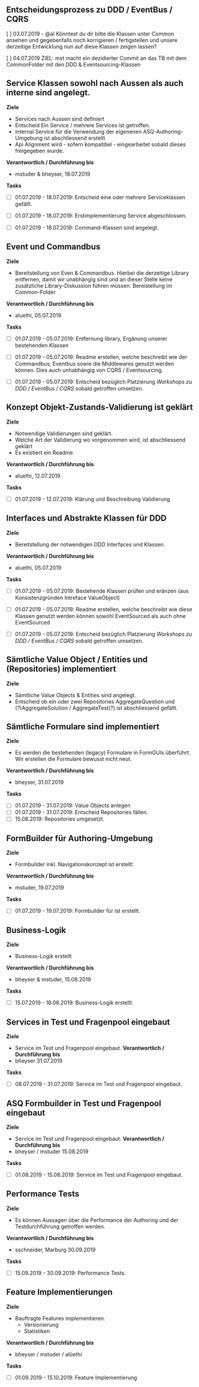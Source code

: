 ## Entscheidungsprozess zu DDD / EventBus / CQRS

[ ] 03.07.2019 - @al Könntest du dir bitte die Klassen unter Common ansehen und gegebenfalls noch korrigieren / fertigstellen und unsere derzeitige Entwicklung nun auf diese Klassen zeigen lassen?

[ ] 04.07.2019 ZIEL: mst macht ein dezidierter Commit an das TB mit dem CommonFolder mit den DDD & Eventsourcing-Klassen


## Service Klassen sowohl nach Aussen als auch interne sind angelegt.
**Ziele**
* Services nach Aussen sind definiert
* Entscheid Ein Service / mehrere Services ist getroffen.
* Internal Service für die Verwendung der eigenenen ASQ-Authoring-Umgebung ist abschliessend erstellt
* Api Alignment wird - sofern kompatibel - eingearbeitet sobald dieses freigegeben wurde.

**Verantwortlich / Durchführung bis**
* mstuder & bheyser, 18.07.2019

**Tasks**
* [ ] 01.07.2019 - 18.07.2019: Entscheid eine oder mehrere Serviceklassen gefällt.
* [ ] 01.07.2019 - 18.07.2019: Erstimplementierung Service abgeschlossen.
* [ ] 01.07.2019 - 18.07.2019: Command-Klassen sind angelegt.


## Event und Commandbus
**Ziele**
* Bereitstellung von Even & Commandbus. Hierbei die derzeitige Library entfernen, damit wir unabhängig sind und an dieser Stelle keine zusätzliche Library-Diskussion führen müssen. Bereistellung im Common-Folder

**Verantwortlich / Durchführung bis**
* aluethi, 05.07.2019

**Tasks**
* [ ] 01.07.2019 - 05.07.2019: Entfernung library, Ergänung unserer bestehenden Klassen
* [ ] 01.07.2019 - 05.07.2019: Readme erstellen, welche beschreibt wie der Commandbus, Eventbus sowie die Middlewares genutzt werden können. Dies auch unhabhängig von CQRS / Eventsourcing.
* [ ] 01.07.2019 - 05.07.2019: Entscheid bezüglich Platzierung _Workshops zu DDD / EventBus / CQRS_ sobald getroffen umsetzen.


## Konzept Objekt-Zustands-Validierung ist geklärt
**Ziele**
* Notwendige Validierungen sind geklärt.
* Welche Art der Validierung wo vorgenommen wird, ist abschliessend geklärt
* Es existiert ein Readme


**Verantwortlich / Durchführung bis**
* aluethi, 12.07.2019

**Tasks**
* [ ] 01.07.2019 - 12.07.2019: Klärung und Beschreibung Validierung

## Interfaces und Abstrakte Klassen für DDD
**Ziele**
* Bereitstellung der notwendigen DDD Interfaces und Klassen.

**Verantwortlich / Durchführung bis**
* aluethi, 05.07.2019

**Tasks**
* [ ] 01.07.2019 - 05.07.2019: Bestehende Klassen prüfen und eränzen (aus Konsistenzgründen Intreface ValueObject)
* [ ] 01.07.2019 - 05.07.2019: Readme erstellen, welche beschreibt wie diese Klassen genutzt werden können sowohl EventSourced als auch ohne EventSourced
* [ ] 01.07.2019 - 05.07.2019: Entscheid bezüglich Platzierung _Workshops zu DDD / EventBus / CQRS_ sobald getroffen umsetzen.


## Sämtliche Value Object / Entities und (Repositories) implementiert
**Ziele**
* Sämtliche Value Objects & Entities sind angelegt.
* Entscheid ob ein oder zwei Repositories AggregateQuestion und (?)AggregateSolution / AggregateTest(?) ist abschliessend gefällt.

## Sämtliche Formulare sind implementiert
**Ziele**
* Es werden die bestehenden (legacy) Formulare in FormGUIs überführt. Wir erstellen die Formulare bewusst nicht neut.

**Verantwortlich / Durchführung bis**
* bheyser, 31.07.2019

**Tasks**
* [ ] 01.07.2019 - 31.07.2019: Value Objects anlegen
* [ ] 01.07.2019 - 31.07.2019: Entscheid Repositories fällen.
* [ ] 15.08.2019: Repositories umgesetzt.

## FormBuilder für Authoring-Umgebung
**Ziele**
* Formbuilder inkl. Navigationskonzept ist erstellt.

**Verantwortlich / Durchführung bis**
* mstuder, 19.07.2019

**Tasks**
* [ ] 01.07.2019 - 19.07.2019: Formbuilder für ist erstellt.

## Business-Logik
**Ziele**
* Business-Logik erstellt

**Verantwortlich / Durchführung bis**
* bheyser & mstuder, 15.08.2019

**Tasks**
* [ ] 15.07.2019 - 18.08.2019: Business-Logik erstellt.

## Services in Test und Fragenpool eingebaut
**Ziele**
* Service im Test und Fragenpool eingebaut.
**Verantwortlich / Durchführung bis**
* bheyser 31.07.2019

**Tasks**
* [ ] 08.07.2019 - 31.07.2019: Service im Test und Fragenpool eingebaut.

## ASQ Formbuilder in Test und Fragenpool eingebaut
**Ziele**
* Service im Test und Fragenpool eingebaut.
**Verantwortlich / Durchführung bis**
* bheyser / mstuder 15.08.2019

**Tasks**
* [ ] 01.08.2019 - 15.08.2019: Service im Test und Fragenpool eingebaut.

## Performance Tests
**Ziele**
* Es können Aussagen über die Performance der Authoring und der Testdurchführung getroffen werden.

**Verantwortlich / Durchführung bis**
* sschneider, Marburg 30.09.2019

**Tasks**
* [ ] 15.09.2019 - 30.09.2019: Performance Tests.

## Feature Implementierungen
**Ziele**
* Bauftragte Features implementieren.
	* Versionierung
	* Statistiken

**Verantwortlich / Durchführung bis**
* bheyser / mstuder / alüethi

**Tasks**
* [ ] 01.09.2019 - 15.10.2019: Feature Implementierung



